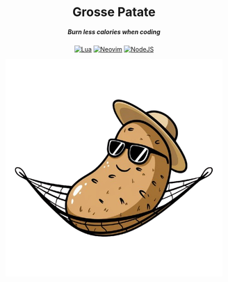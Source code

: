 <div align="center">

# Grosse Patate

##### Burn less calories when coding

[![Lua](https://img.shields.io/badge/Lua-blue.svg?style=for-the-badge&logo=lua)](http://www.lua.org)
[![Neovim](https://img.shields.io/badge/Neovim%200.8+-green.svg?style=for-the-badge&logo=neovim)](https://neovim.io)
[![NodeJS](https://img.shields.io/badge/node.js-339933?style=for-the-badge&logo=Node.js&logoColor=white)](https://nodejs.org)

<img alt="Grosse Patate" src="./assets/icon.png" />

</div>
